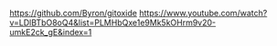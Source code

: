 https://github.com/Byron/gitoxide
https://www.youtube.com/watch?v=LDlBTbO8oQ4&list=PLMHbQxe1e9Mk5kOHrm9v20-umkE2ck_gE&index=1